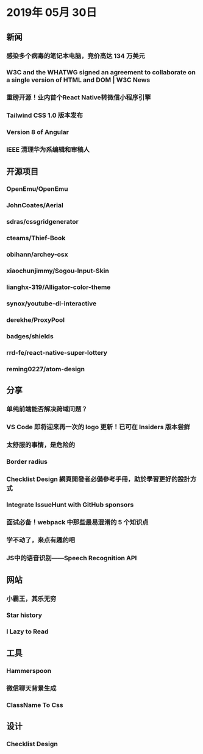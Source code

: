 # 2019年 05月 30日

## 新闻

### 感染多个病毒的笔记本电脑，竞价高达 134 万美元

<daily-item
  note="现代网络艺术家郭偶东同安全公司 Deep Instinct 合作，将 ILOVEYOU、MyDoom、SoBig、WannaCry、DarkTequila 及 BlackEnergy 等 6 款知名恶意软件植入到一台笔记本电脑上。该作品价格的已达 $1,345,000（折合人民币约 930 万元）"
  url="https://www.oschina.net/news/107053/laptop-viruses-malware-auction"/>

### W3C and the WHATWG signed an agreement to collaborate on a single version of HTML and DOM | W3C News

<daily-item
  note="W3C 宣布与 WHATWG 达成协议，HTML 和 DOM 标准都以 WHATWG 为准"
  url="https://www.w3.org/blog/news/archives/7753"
  :is-chinese="false"/>

### 重磅开源！业内首个React Native转微信小程序引擎

<daily-item
  url="https://mp.weixin.qq.com/s/H1B9jdXr4a0bDfhstZpFgA"/>

### Tailwind CSS 1.0 版本发布

<daily-item
  url="https://tailwindcss.com/docs/release-notes/#tailwind-css-v1-0"
  :is-chinese="false"/>

### Version 8 of Angular

<daily-item
  note="Angular 8 正式版"
  url="https://blog.angular.io/version-8-of-angular-smaller-bundles-cli-apis-and-alignment-with-the-ecosystem-af0261112a27"/>

### IEEE 清理华为系编辑和审稿人

<daily-item
  note="5 月 29 日，全球最大专业技术组织之一的电气电子工程师学会（IEEE），有 1 份内部邮件被曝光，其核心内容是禁止华为员工担任期刊编辑或审稿"
  url="https://mp.weixin.qq.com/s/_tqekrEn2oO0V_FuKh2uLA"/>

## 开源项目

### OpenEmu/OpenEmu

<daily-item
  note="在 macOS 上模拟雅达利、Game Boy、GBA、Nintendo DS、PSP 等"
  url="https://github.com/OpenEmu/OpenEmu"
  lang="Objective-C,Swift,C,Rich Text Format,Assembly,GLSL,Other"
  star="436"
  fork="10087"
  :is-chinese="false"/>

### JohnCoates/Aerial

<daily-item
  note="Apple TV 的新版屏保取自 Apple 制作的航拍视频。Aerial 让你在 macOS 上方便地使用这些精美的屏保，拉斯维加斯、旧金山、夏威夷、中国等地的美妙风光尽收眼底。"
  url="https://github.com/JohnCoates/Aerial"
  lang="Swift,Other"
  watch="412"
  star="14423"
  fork="765"
  :is-chinese="false"/>

### sdras/cssgridgenerator

<daily-item
  note="拖拽一下想要的前端结构，就可以快速地生成 CSS Grid 代码"
  url="https://github.com/sdras/cssgridgenerator"
  lang="Vue,JavaScript,CSS,HTML"
  watch="15"
  star="802"
  fork="55"
  :is-chinese="false"/>

### cteams/Thief-Book

<daily-item
  note="VScode 上一款真正的摸鱼插件，偷偷看小说"
  url="https://github.com/cteams/Thief-Book"
  lang="TypeScript"
  star="2"
  fork="81"/>

### obihann/archey-osx

<daily-item
  note="命令行中显示 Mac OS X 计算机的基本信息"
  url="https://github.com/obihann/archey-osx"
  lang="Shell"
  star="11"
  fork="251"
  :is-chinese="false"/>

### xiaochunjimmy/Sogou-Input-Skin

<daily-item
  note="搜狗拼音输入法 Mac 版的几款极简风格皮肤"
  url="https://github.com/xiaochunjimmy/Sogou-Input-Skin"
  lang="other"
  star="1"
  fork="62"/>

### lianghx-319/Alligator-color-theme

<daily-item
  note="一个 ioalligator.io 风格的 vscode 主题"
  url="https://github.com/lianghx-319/Alligator-color-theme"
  lang="Java,C,Go,Python,Ruby,Haskell,Other"
  star="0"
  fork="0"/>

### synox/youtube-dl-interactive

<daily-item
  note="YouTube 视频终端下载工具"
  url="https://github.com/synox/youtube-dl-interactive"
  lang="JavaScript"
  watch="7"
  star="832"
  fork="26"
  :is-chinese="false"/>

### derekhe/ProxyPool

<daily-item
  note="高质量免费代理池，每日1w+ 代理资源滚动更新"
  url="https://github.com/derekhe/ProxyPool"
  lang="Python,Makefile,Dockerfile"
  star="1"
  fork="22"/>

### badges/shields

<daily-item
  note="定制开源项目的小徽章"
  url="https://github.com/badges/shields"
  lang="JavaScript,Other"
  fork="107"
  :is-chinese="false"/>

### rrd-fe/react-native-super-lottery

<daily-item
  note="react native 版本的九宫格抽奖组件"
  url="https://github.com/rrd-fe/react-native-super-lottery"
  lang="TypeScript"
  star="4"
  fork="3"/>

### reming0227/atom-design

<daily-item
  note="一套干净、简单、易用的 Vue 移动端组件库"
  url="https://github.com/reming0227/atom-design"
  lang="JavaScript,CSS,Shell"
  fork="3"/>

## 分享

### 单纯前端能否解决跨域问题？

<daily-item
  url="https://www.zhihu.com/question/302245173/answer/531271896"/>

### VS Code 即将迎来再一次的 logo 更新！已可在 Insiders 版本尝鲜

<daily-item
  note="玩转VS Code"
  url="https://mp.weixin.qq.com/s?__biz=MzU1NjgwNTExNQ==&amp;mid=2247483957&amp;idx=1&amp;sn=d84f5fb69114036c76ccb87f31e4969d&amp;chksm=fc3e3ca1cb49b5b75c48b5fb27f58f3517b109260065d21798b4acc30a5ee9df41debf4c69fa&amp;mpshare=1&amp;scene=1&amp;srcid=&amp;from=groupmessage&amp;ascene=1&amp;devicetype=android-26&amp;version=2700043b&amp;nettype=WIFI&amp;abtest_cookie=BQABAAoACwASABMAFQAHACOXHgBWmR4AzpkeANyZHgD5mR4AA5oeAAuaHgAAAA==&amp;lang=zh_CN&amp;pass_ticket=9HgLFpXbkd3htrwjuYMR26selQCnlorzYVZCc9WyraLKRIaIliDzjtOSz9vBOYw4&amp;wx_header=1"/>

### 太舒服的事情，是危险的

<daily-item
  note="developerWorks程序员"
  url="https://mp.weixin.qq.com/s/D7BOGU-HHTWHUQo9wDIhAA"/>

### Border radius

<daily-item
  note="Border-radius 绘制不规则图形的演示"
  url="https://codepen.io/chenxinnn/pen/qGyOMp"
  :is-chinese="false"/>

### Checklist Design 網頁開發者必備參考手冊，助於學習更好的設計方式

<daily-item
  url="https://free.com.tw/checklist-design/"/>

### Integrate IssueHunt with GitHub sponsors

<daily-item
  note="将 IssueHunt 与 GitHub sponsors 整合"
  url="https://medium.com/issuehunt/integrate-issuehunt-with-github-sponsors-53823f6adf4e"
  :is-chinese="false"/>

### 面试必备！webpack 中那些最易混淆的 5 个知识点

<daily-item
  url="https://juejin.im/post/5cede821f265da1bbd4b5630"/>

### 学不动了，来点有趣的吧

<daily-item
  url="https://juejin.im/post/5cedf6d46fb9a07ea6485566"/>

### JS中的语音识别——Speech Recognition API

<daily-item
  note="介绍了浏览器的语音识别API，并给出了Google的demo。"
  url="https://xiaotianxia.github.io/blog/vuepress/js/speech_in_js_recognition.html"/>

## 网站

### 小霸王，其乐无穷

<daily-item
  note="FC 在线游戏"
  url="https://www.yikm.net/"/>

### Star history

<daily-item
  note="显示一个仓库的 github star 历史曲线"
  url="https://star-history.t9t.io/#timqian/star-history"
  :is-chinese="false"/>

### I Lazy to Read

<daily-item
  note="输入文章网址，自动总结出文章重点"
  url="https://ilazytoread.herokuapp.com/?ref=producthunt"
  :is-chinese="false"/>

## 工具

### Hammerspoon

<daily-item
  note="基于 Lua 自动化重复任务，类似 macOS 自带的 Automator"
  url="http://www.hammerspoon.org/"
  :is-chinese="false"/>

### 微信聊天背景生成

<daily-item
  url="https://sharecuts.cn/shortcut/1866"/>

### ClassName To Css

<daily-item
  note="在 css/less/sass/stylus 文件提供同一目录下， htm/html/jsx/tsx 文件中 className 的智能提示。新更新了在vue文件中，会提供本文件class的智能提示"
  url="https://marketplace.visualstudio.com/items?itemName=zitup.classnametocss"/>

## 设计

### Checklist Design

<daily-item
  note="一份整理好的 UX/UI 最佳实践，可以按页面类型或组件查看"
  url="https://www.checklist.design/"
  :is-chinese="false"/>

<daily-footer/>
